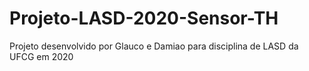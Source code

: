 # Projeto-LASD-2020-Sensor-TH
Projeto desenvolvido por Glauco e Damiao para disciplina de LASD da UFCG em 2020
